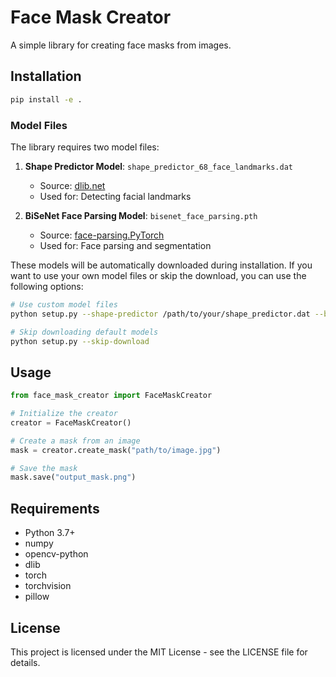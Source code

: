# Face Mask Creator

A simple library for creating face masks from images.

## Installation

```bash
pip install -e .
```

### Model Files

The library requires two model files:

1. **Shape Predictor Model**: `shape_predictor_68_face_landmarks.dat`
   - Source: [dlib.net](http://dlib.net/files/shape_predictor_68_face_landmarks.dat.bz2)
   - Used for: Detecting facial landmarks

2. **BiSeNet Face Parsing Model**: `bisenet_face_parsing.pth`
   - Source: [face-parsing.PyTorch](https://github.com/zllrunning/face-parsing.PyTorch/raw/master/res/cp/79999_iter.pth)
   - Used for: Face parsing and segmentation

These models will be automatically downloaded during installation. If you want to use your own model files or skip the download, you can use the following options:

```bash
# Use custom model files
python setup.py --shape-predictor /path/to/your/shape_predictor.dat --bisenet-model /path/to/your/bisenet.pth

# Skip downloading default models
python setup.py --skip-download
```

## Usage

```python
from face_mask_creator import FaceMaskCreator

# Initialize the creator
creator = FaceMaskCreator()

# Create a mask from an image
mask = creator.create_mask("path/to/image.jpg")

# Save the mask
mask.save("output_mask.png")
```

## Requirements

- Python 3.7+
- numpy
- opencv-python
- dlib
- torch
- torchvision
- pillow

## License

This project is licensed under the MIT License - see the LICENSE file for details. 